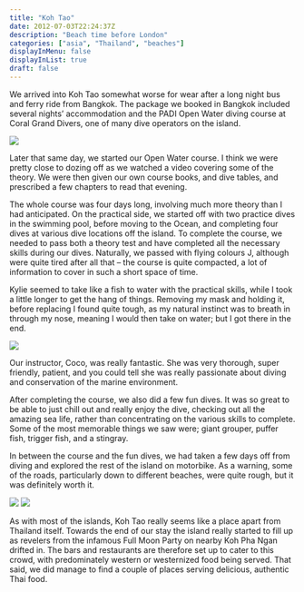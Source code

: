 ```yaml
---
title: "Koh Tao"
date: 2012-07-03T22:24:37Z
description: "Beach time before London"
categories: ["asia", "Thailand", "beaches"]
displayInMenu: false
displayInList: true
draft: false
---
```


 We arrived into Koh Tao somewhat worse for wear after a long night bus and ferry ride from Bangkok. The package we booked in Bangkok included several nights’ accommodation and the PADI Open Water diving course at Coral Grand Divers, one of many dive operators on the island. 

![](/koh_tao/koh_tao1.jpg)

 Later that same day, we started our Open Water course. I think we were pretty close to dozing off as we watched a video covering some of the theory.  We were then given our own course books, and dive tables, and prescribed a few chapters to read that evening.

The whole course was four days long, involving much more theory than I had anticipated. On the practical side, we started off with two practice dives in the swimming pool, before moving to the Ocean, and completing four dives at various dive locations off the island. To complete the course, we needed to pass both a theory test and have completed all the necessary skills during our dives. Naturally, we passed with flying colours J, although were quite tired after all that – the course is quite compacted, a lot of information to cover in such a short space of time.

Kylie seemed to take like a fish to water with the practical skills, while I took a little longer to get the hang of things. Removing my mask and holding it, before replacing I found quite tough, as my natural instinct was to breath in through my nose, meaning I would then take on water; but I got there in the end.

![](/koh_tao/koh_tao2.jpg)

 Our instructor, Coco, was really fantastic. She was very thorough, super friendly, patient, and you could tell she was really passionate about diving and conservation of the marine environment.

After completing the course, we also did a few fun dives. It was so great to be able to just chill out and really enjoy the dive, checking out all the amazing sea life, rather than concentrating on the various skills to complete. Some of the most memorable things we saw were; giant grouper, puffer fish, trigger fish, and a stingray.

In between the course and the fun dives, we had taken a few days off from diving and explored the rest of the island on motorbike. As a warning, some of the roads, particularly down to different beaches, were quite rough, but it was definitely worth it. 

![](/koh_tao/koh_tao3.jpg)
![](/koh_tao/koh_tao4.jpg)

As with most of the islands, Koh Tao really seems like a place apart from Thailand itself. Towards the end of our stay the island really started to fill up as revelers from the infamous Full Moon Party on nearby Koh Pha Ngan drifted in. The bars and restaurants are therefore set up to cater to this crowd, with predominately western or westernized food being served. That said, we did manage to find a couple of places serving delicious, authentic Thai food. 
